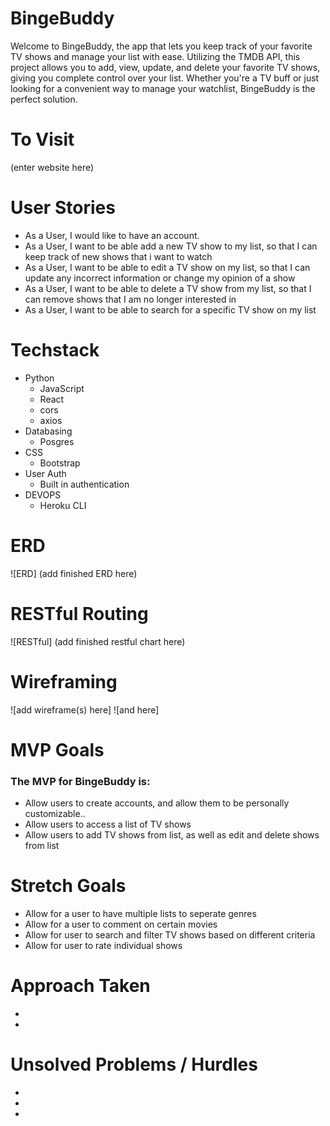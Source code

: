 # BingeBuddy
Welcome to BingeBuddy, the app that lets you keep track of your favorite TV shows and manage your list with ease. Utilizing the TMDB API, this project allows you to add, view, update, and delete your favorite TV shows, giving you complete control over your list. Whether you're a TV buff or just looking for a convenient way to manage your watchlist, BingeBuddy is the perfect solution.

# To Visit
(enter website here)

# User Stories 
- As a User, I would like to have an account.
- As a User, I want to be able add a new TV show to my list, so that I can keep track of new shows that i want to watch
- As a User, I want to be able to edit a TV show on my list, so that I can update any incorrect information or change my opinion of a show 
- As a User, I want to be able to delete a TV show from my list, so that I can remove shows that I am no longer interested in
- As a User, I want to be able to search for a specific TV show on my list

# Techstack
- Python
    - JavaScript
    - React
    - cors
    - axios
- Databasing
    - Posgres
- CSS
    - Bootstrap
- User Auth
    - Built in authentication
- DEVOPS
    - Heroku CLI

# ERD
![ERD] (add finished ERD here)
# RESTful Routing
![RESTful] (add finished restful chart here)
# Wireframing
![add wireframe(s) here]
![and here]
# MVP Goals
### The MVP for BingeBuddy is: 
- Allow users to create accounts, and allow them to be personally customizable..
- Allow users to access a list of TV shows
- Allow users to add TV shows from list, as well as edit and delete shows from list

# Stretch Goals
- Allow for a user to have multiple lists to seperate genres
- Allow for a user to comment on certain movies 
- Allow for user to search and filter TV shows based on different criteria
- Allow for user to rate individual shows

# Approach Taken
* 

* 

# Unsolved Problems / Hurdles
*  

* 

* 
